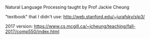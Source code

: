 Natural Language Processing taught by Prof Jackie Cheung

"textbook" that I didn't use: http://web.stanford.edu/~jurafsky/slp3/

2017 version: https://www.cs.mcgill.ca/~jcheung/teaching/fall-2017/comp550/index.html

